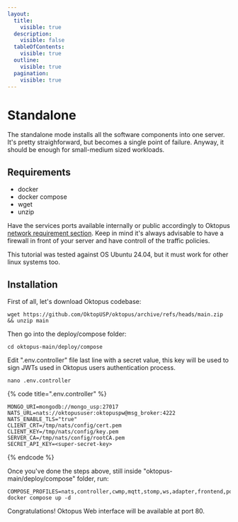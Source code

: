 ```yaml
---
layout:
  title:
    visible: true
  description:
    visible: false
  tableOfContents:
    visible: true
  outline:
    visible: true
  pagination:
    visible: true
---
```


# Standalone

The standalone mode installs all the software components into one server. It's pretty straighforward, but becomes a single point of failure. Anyway, it should be enough for small-medium sized workloads.

## Requirements

* docker
* docker compose
* wget
* unzip

Have the services ports available internally or public accordingly to Oktopus [network requirement section](../requirements/network.md). Keep in mind it's always advisable to have a firewall in front of your server and have controll of the traffic policies.

This tutorial was tested against OS Ubuntu 24.04, but it must work for other linux systems too.

## Installation

First of all, let's download Oktopus codebase:

```
wget https://github.com/OktopUSP/oktopus/archive/refs/heads/main.zip && unzip main
```

Then go into the deploy/compose folder:

```
cd oktopus-main/deploy/compose
```

Edit ".env.controller" file last line with a secret value, this key will be used to sign JWTs used in Oktopus users authentication process.

```
nano .env.controller
```

{% code title=".env.controller" %}
```
MONGO_URI=mongodb://mongo_usp:27017
NATS_URL=nats://oktopususer:oktopuspw@msg_broker:4222
NATS_ENABLE_TLS="true"
CLIENT_CRT=/tmp/nats/config/cert.pem
CLIENT_KEY=/tmp/nats/config/key.pem
SERVER_CA=/tmp/nats/config/rootCA.pem
SECRET_API_KEY=<super-secret-key>
```
{% endcode %}

Once you've done the steps above, still inside "oktopus-main/deploy/compose" folder, run:

```
COMPOSE_PROFILES=nats,controller,cwmp,mqtt,stomp,ws,adapter,frontend,portainer docker compose up -d
```

Congratulations! Oktopus Web interface will be available at port 80.
